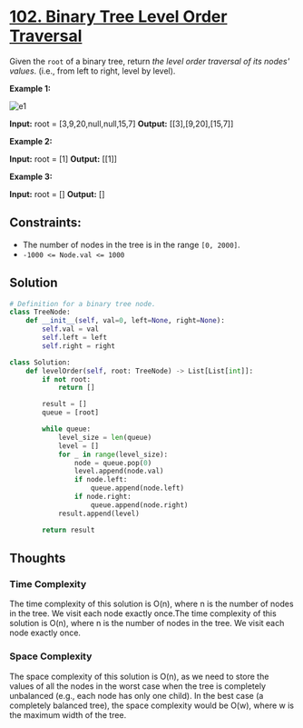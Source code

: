 # [102. Binary Tree Level Order Traversal](https://leetcode.com/problems/binary-tree-level-order-traversal/)

Given the `root` of a binary tree, return *the level order traversal of its nodes' values*. (i.e., from left to right, level by level).

**Example 1:**

![e1](https://assets.leetcode.com/uploads/2021/02/19/tree1.jpg)

**Input:** root = [3,9,20,null,null,15,7]
**Output:** [[3],[9,20],[15,7]]

**Example 2:**

**Input:** root = [1]
**Output:** [[1]]

**Example 3:**

**Input:** root = []
**Output:** []

## **Constraints:**

- The number of nodes in the tree is in the range `[0, 2000]`.
- `-1000 <= Node.val <= 1000`

## Solution

```python
# Definition for a binary tree node.
class TreeNode:
    def __init__(self, val=0, left=None, right=None):
        self.val = val
        self.left = left
        self.right = right

class Solution:
    def levelOrder(self, root: TreeNode) -> List[List[int]]:
        if not root:
            return []

        result = []
        queue = [root]

        while queue:
            level_size = len(queue)
            level = []
            for _ in range(level_size):
                node = queue.pop(0)
                level.append(node.val)
                if node.left:
                    queue.append(node.left)
                if node.right:
                    queue.append(node.right)
            result.append(level)

        return result
```

## Thoughts

### Time Complexity

The time complexity of this solution is O(n), where n is the number of nodes in the tree. We visit each node exactly once.The time complexity of this solution is O(n), where n is the number of nodes in the tree. We visit each node exactly once.

### Space Complexity

The space complexity of this solution is O(n), as we need to store the values of all the nodes in the worst case when the tree is completely unbalanced (e.g., each node has only one child). In the best case (a completely balanced tree), the space complexity would be O(w), where w is the maximum width of the tree.
